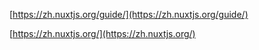 [https://zh.nuxtjs.org/guide/](https://zh.nuxtjs.org/guide/)

[https://zh.nuxtjs.org/](https://zh.nuxtjs.org/)
